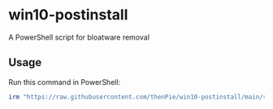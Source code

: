 # win10-postinstall
A PowerShell script for bloatware removal

## Usage

Run this command in PowerShell:

```powershell
irm "https://raw.githubusercontent.com/thenPie/win10-postinstall/main/src/launcher.ps1" | iex
```
